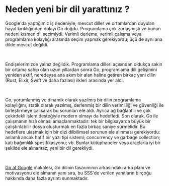# Neden yeni bir dil yarattınız ?

Google'da yaptığımız iş nedeniyle, mevcut diller ve ortamlardan duyulan hayal kırıklığından dolayı Go doğdu.
Programlama çok zorlaşmıştı ve bunun nedeni kısmen dil seçimiydi.
Verimli derleme, verimli çalışma veya programlama kolaylığı arasında seçim yapmak gerekiyordu; üçü de aynı ana dilde mevcut değildi.

<br>

Endişelerimizde yalnız değildik.
Programlama dilleri açısından oldukça sakin bir ortama sahip olan uzun yıllardan sonra Go, programlama dili gelişimini yeniden aktif, neredeyse ana akım bir alan haline getiren birkaç yeni dilin (Rust, Elixir, Swift ve daha fazlası) ilkleri arasında yer aldı.

<br>

Go, yorumlanmış ve dinamik olarak yazılmış bir dilin programlama kolaylığını, statik olarak yazılmış, derlenmiş bir dilin verimliliği ve güvenliği ile birleştirmeye çalışarak bu sorunları ele aldı.
Ayrıca ağ bağlantılı ve çok çekirdekli işlem desteğiyle modern olmayı da hedefledi.
Son olarak, Go ile çalışmanın hızlı olması amaçlanmaktadır: tek bir bilgisayarda büyük bir çalıştırılabilir dosya oluşturmak en fazla birkaç saniye sürmelidir.
Bu hedeflere ulaşmak için bir dizi dilbilimsel sorunun ele alınması gerekiyordu: anlamlı ancak hafif bir yazı tipi sistemi; concurrency ve garbage collection; katı bağımlılık spesifikasyonu; vb.  Bunlar kütüphaneler veya araçlarla iyi bir şekilde ele alınamaz; yeni bir dil gerekliydi.

<br>

[Go at Google](https://go.dev/talks/2012/splash.article) makalesi, Go dilinin tasarımının arkasındaki arka planı ve motivasyonu ele almanın yanı sıra, bu SSS'de verilen yanıtların birçoğu hakkında daha fazla ayrıntı sunmaktadır.